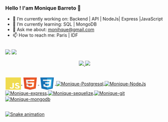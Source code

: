 ### Hello ! I'am Monique Barreto  👋

- 🔭 I’m currently working on: Backend | API | NodeJs| Express |JavaScript 
- 🌱 I’m currently learning:  SQL | MongoDB
- 💬 Ask me about: monihque@gmail.com
- 📫 How to reach me: Paris | IDF
<br>
<div style="display: inline_block">
<a href ="mailto:monihque@gmail.com"><img src="https://img.shields.io/badge/-Gmail-%23333?style=for-the-badge&logo=gmail&logoColor=white" target="_blank"></a>
  <a href="https://www.linkedin.com/in/monihquebarreto/" target="_blank"><img src="https://img.shields.io/badge/-LinkedIn-%230077B5?style=for-the-badge&logo=linkedin&logoColor=white" target="_blank"></a> 
</div>
<br>
<div align="center">
<a href="https://github.com/MoniqueBarreto">
<img height="180em" src="https://github-readme-stats.vercel.app/api?username=MoniqueBarreto&show_icons=true&theme=dracula&include_all_commits=true&count_private=true"/>
<img height="120em" src='https://github-readme-stats.vercel.app/api/top-langs/?username=MoniqueBarreto&layout=compact&theme=highcontrast'>
</div>
<br>  
<div style="display: inline_block"><br>
  <img align="center" alt="Monique-Js" height="40" width="50" src="https://raw.githubusercontent.com/devicons/devicon/master/icons/javascript/javascript-plain.svg"/>
   <img align="center" alt="Monique-HTML" height="40" width="50" src="https://raw.githubusercontent.com/devicons/devicon/master/icons/html5/html5-original.svg"/>
  <img align="center" alt="Monique-CSS" height="40" width="50" src="https://raw.githubusercontent.com/devicons/devicon/master/icons/css3/css3-original.svg"/>
 <img align="center" alt="Monique-Postgresql" height="40" width="50" 
 src="https://cdn.jsdelivr.net/gh/devicons/devicon/icons/postgresql/postgresql-original.svg"/>
  <img align="center" alt="Monique-NodeJs" height="40" width="50" 
 src="https://cdn.jsdelivr.net/gh/devicons/devicon/icons/nodejs/nodejs-original-wordmark.svg"/>
  <img align="center" alt="Monique-express" height="40" width="50" 
 src="https://cdn.jsdelivr.net/gh/devicons/devicon/icons/express/express-original.svg" />
  <img align="center" alt="Monique-sequelize" height="40" width="50" 
 src="https://cdn.jsdelivr.net/gh/devicons/devicon/icons/sequelize/sequelize-original-wordmark.svg" />
  <img align="center" alt="Monique-git" height="40" width="50" 
 src="https://cdn.jsdelivr.net/gh/devicons/devicon/icons/git/git-plain.svg" />
    <img align="center" alt="Monique-mongodb" height="40" width="50" 
 src="https://cdn.jsdelivr.net/gh/devicons/devicon/icons/mongodb/mongodb-original-wordmark.svg" />
             
 </div>
 
 <br>
 <div style="display: inline_block">
 
  ![Snake animation](https://github.com/MoniqueBarreto/MoniqueBarreto/blob/output/github-contribution-grid-snake.svg)
 
</div>



